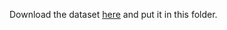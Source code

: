 Download the dataset [here](https://github.com/epfml/ML_course/tree/master/projects/project2/project_road_segmentation/Datasets) and put it in this folder.